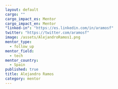 ```yaml
---
layout: default
cargo: ""
cargo_impact_es: Mentor
cargo_impact_en: Mentor
"linked-in": "https://es.linkedin.com/in/aramosf"
twitter: "https://twitter.com/aramosf"
image: /assets/AlejandroRamos1.png
mentor_type: 
  - follow_up
mentor_field: 
  - tech
mentor_country: 
  - Spain
published: true
title: Alejandro Ramos
category: mentor
---
```


